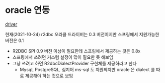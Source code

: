 # oracle 연동
[driver](https://github.com/oracle/oracle-r2dbc)

현재(2021-10-24) r2dbc 오라클 드라이버는 0.3 버전이지만 스프링에서 지원가능한 버전은 0.1
- R2DBC SPI 0.9 버전 이상이 필요한데 스프링에서 제공하는 것은 0.8x
- 스프링에서 쓰려면 커스텀 설정이 많이 필요한 듯 해보임
- 그냥 쓰려고 하면 R2dbcDialectProvider 구현체를 제공하라고 한다
  - Mysql, PostgreSQL, 심지어 ms-sql 도 지원되지만 oracle 은 dialect 를 따로 제공해야 하는 것으로 보임
  